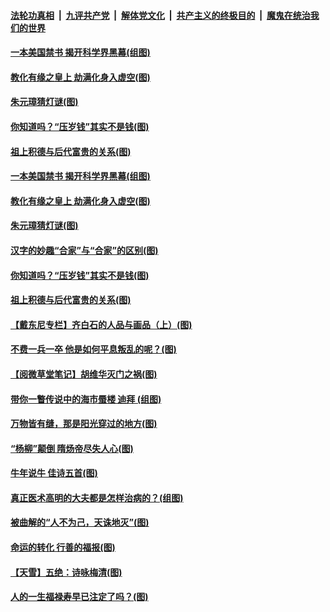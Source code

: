 

####  [法轮功真相](../../../../basic/blob/master/README.md?t=02221501) &nbsp;|&nbsp; [九评共产党](../../../../9ping.md/blob/master/README.md?t=02221501) &nbsp;|&nbsp; [解体党文化](../../../../jtdwh.md/blob/master/README.md?t=02221501)  &nbsp;|&nbsp; [共产主义的终极目的](../../../../gczydzjmd.md/blob/master/README.md?t=02221501) &nbsp;|&nbsp; [魔鬼在统治我们的世界](../../../../mgztzwmdsj.md/blob/master/README.md?t=02221501) 

#### [一本美国禁书 揭开科学界黑幕(组图)](../pages/p7/963271.md?t=02221501) 

#### [教化有缘之皇上 劫满化身入虚空(图)](../pages/p7/962937.md?t=02221501) 

#### [朱元璋猜灯谜(图)](../pages/p7/962354.md?t=02221501) 

#### [你知道吗？“压岁钱”其实不是钱(图)](../pages/p7/962899.md?t=02221501) 


#### [祖上积德与后代富贵的关系(图)](../pages/p7/963139.md?t=02221501) 

#### [一本美国禁书 揭开科学界黑幕(组图)](../pages/p7/963271.md?t=02221501) 

#### [教化有缘之皇上 劫满化身入虚空(图)](../pages/p7/962937.md?t=02221501) 

#### [朱元璋猜灯谜(图)](../pages/p7/962354.md?t=02221501) 

#### [汉字的妙趣“合家”与“合家”的区别(图)](../pages/p7/962972.md?t=02221501) 

#### [你知道吗？“压岁钱”其实不是钱(图)](../pages/p7/962899.md?t=02221501) 


#### [祖上积德与后代富贵的关系(图)](../pages/p7/963139.md?t=02221501) 

#### [【戴东尼专栏】齐白石的人品与画品（上）(图)](../pages/p7/955733.md?t=02221501) 

#### [不费一兵一卒 他是如何平息叛乱的呢？(图)](../pages/p7/962893.md?t=02221501) 


#### [【阅微草堂笔记】胡维华灭门之祸(图)](../pages/p7/956889.md?t=02221501) 

#### [带你一瞥传说中的海市蜃楼 迪拜 (组图)](../pages/p7/962494.md?t=02221501) 

#### [万物皆有缝，那是阳光穿过的地方(图)](../pages/p7/962851.md?t=02221501) 

#### [“杨柳”颠倒 隋炀帝尽失人心(图)](../pages/p7/962663.md?t=02221501) 

#### [牛年说牛 佳诗五首(图)](../pages/p7/962682.md?t=02221501) 

#### [真正医术高明的大夫都是怎样治病的？(组图)](../pages/p7/962567.md?t=02221501) 

#### [被曲解的“人不为己，天诛地灭”(图)](../pages/p7/962489.md?t=02221501) 

#### [命运的转化 行善的福报(图)](../pages/p7/962390.md?t=02221501) 

#### [【天雪】五绝：诗咏梅清(图)](../pages/p7/962776.md?t=02221501) 

#### [人的一生福禄寿早已注定了吗？(图)](../pages/p7/962484.md?t=02221501) 

